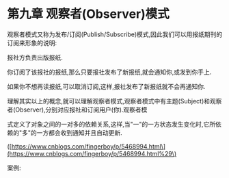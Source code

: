 # 第九章 观察者\(Observer\)模式

观察者模式又称为发布/订阅\(Publish/Subscribe\)模式,因此我们可以用报纸期刊的订阅来形象的说明:

报社方负责出版报纸.

你订阅了该报社的报纸,那么只要报社发布了新报纸,就会通知你,或发到你手上.

如果你不想再读报纸,可以取消订阅,这样,报社发布了新报纸就不会再通知你.

理解其实以上的概念,就可以理解观察者模式,观察者模式中有主题\(Subject\)和观察者\(Observer\),分别对应报社和订阅用户\(你\).观察者模

式定义了对象之间的一对多的依赖关系,这样,当"一"的一方状态发生变化时,它所依赖的"多"的一方都会收到通知并且自动更新.

\([https://www.cnblogs.com/fingerboy/p/5468994.html\](https://www.cnblogs.com/fingerboy/p/5468994.html%29\)

案例:



